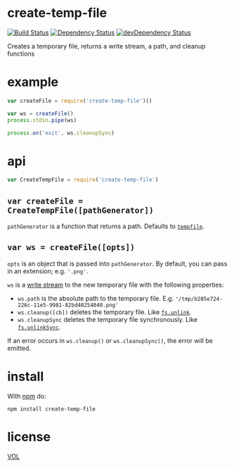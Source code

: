 create-temp-file
================

[![Build Status](https://travis-ci.org/ArtskydJ/create-temp-file.svg)](https://travis-ci.org/ArtskydJ/create-temp-file)
[![Dependency Status](https://david-dm.org/artskydj/create-temp-file.svg)](https://david-dm.org/artskydj/create-temp-file)
[![devDependency Status](https://david-dm.org/artskydj/create-temp-file/dev-status.svg)](https://david-dm.org/artskydj/create-temp-file#info=devDependencies)

Creates a temporary file, returns a write stream, a path, and cleanup functions

# example

```js
var createFile = require('create-temp-file')()

var ws = createFile()
process.stdin.pipe(ws)

process.on('exit', ws.cleanupSync)
```

# api

```js
var CreateTempFile = require('create-temp-file')
```

## `var createFile = CreateTempFile([pathGenerator])`

`pathGenerator` is a function that returns a path. Defaults to [`tempfile`](https://github.com/sindresorhus/tempfile).

## `var ws = createFile([opts])`

`opts` is an object that is passed into `pathGenerator`. By default, you can pass in an extension; e.g. `'.png'`.

`ws` is a [write stream](https://nodejs.org/api/fs.html#fs_class_fs_writestream) to the new temporary file with the following properties:

- `ws.path` is the absolute path to the temporary file. E.g. `'/tmp/b285e724-226c-11e5-9981-82bd40254040.png'`
- `ws.cleanup([cb])` deletes the temporary file. Like [`fs.unlink`](https://nodejs.org/api/fs.html#fs_fs_unlink_path_callback).
- `ws.cleanupSync` deletes the temporary file synchronously. Like [`fs.unlinkSync`](https://nodejs.org/api/fs.html#fs_fs_unlinksync_path).

If an error occurs in `ws.cleanup()` or `ws.cleanupSync()`, the error will be emitted.

# install

With [npm](https://npmjs.com/) do:

```
npm install create-temp-file
```

# license

[VOL](http://veryopenlicense.com/)
